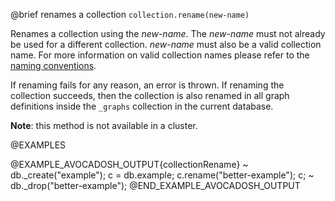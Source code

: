 

@brief renames a collection
`collection.rename(new-name)`

Renames a collection using the *new-name*. The *new-name* must not
already be used for a different collection. *new-name* must also be a
valid collection name. For more information on valid collection names please
refer
to the [naming conventions](../NamingConventions/README.md).

If renaming fails for any reason, an error is thrown.
If renaming the collection succeeds, then the collection is also renamed in
all graph definitions inside the `_graphs` collection in the current
database.

**Note**: this method is not available in a cluster.

@EXAMPLES

@EXAMPLE_AVOCADOSH_OUTPUT{collectionRename}
~ db._create("example");
  c = db.example;
  c.rename("better-example");
  c;
~ db._drop("better-example");
@END_EXAMPLE_AVOCADOSH_OUTPUT


